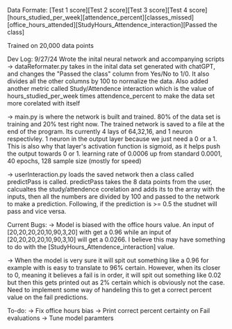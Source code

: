 Data Formate:
[Test 1 score][Test 2 score][Test 3 score][Test 4 score][hours_studied_per_week][attendence_percent][classes_missed][office_hours_attended][StudyHours_Attendence_interaction][Passed the class]

Trained on 20,000 data points

Dev Log:
9/27/24
Wrote the inital neural network and accompanying scripts
-> dataReformater.py takes in the inital data set generated with chatGPT, and changes the "Passed the class" column from Yes/No to 1/0.
   It also divides all the other columns by 100 to normalize the data.
   Also added another metric called Study/Attendence interaction which is the value of hours_studied_per_week times attendence_percent to make the data set more corelated with itself

-> main.py is where the network is built and trained. 80% of the data set is training and 20% test right now. The trained network is saved to a file at the end of the program.
   Its currently 4 lays of 64,32,16, and 1 neuron respectivley. 1 neuron in the output layer because we just need a 0 or a 1. This is also why that layer's activation function is sigmoid, as it helps push the output towards 0 or 1.
   learning rate of 0.0006 up from standard 0.0001, 40 epochs, 128 sample size (mostly for speed)

-> userInteraction.py loads the saved network then a class called predictPass is called. predictPass takes the 8 data points from the user, calcualtes the study/attendence corelation and adds its to the array with the inputs,
   then all the numbers are divided by 100 and passed to the network to make a prediction. 
   Following, if the prediction is >= 0.5 the studnet will pass and vice versa.

Current Bugs:
-> Model is biased with the office hours value. An input of [20,20,20,20,10,90,3,20] with get a 0.96 while an input of [20,20,20,20,10,90,3,10] will get a 0.0266.
   I believe this may have something to do with the [StudyHours_Attendence_interaction] value. 

-> When the model is very sure it will spit out something like a 0.96 for example with is easy to translate to 96% certain. However, when its closer to 0, meaning 
   it believes a fail is in order, it will spit out something like 0.02 but then this gets printed out as 2% certain which is obviously not the case. Need to
   implement some way of handeling this to get a correct percent value on the fail predictions.

To-do:
-> Fix office hours bias
-> Print correct percent certainty on Fail evaluations
-> Tune model paramters
